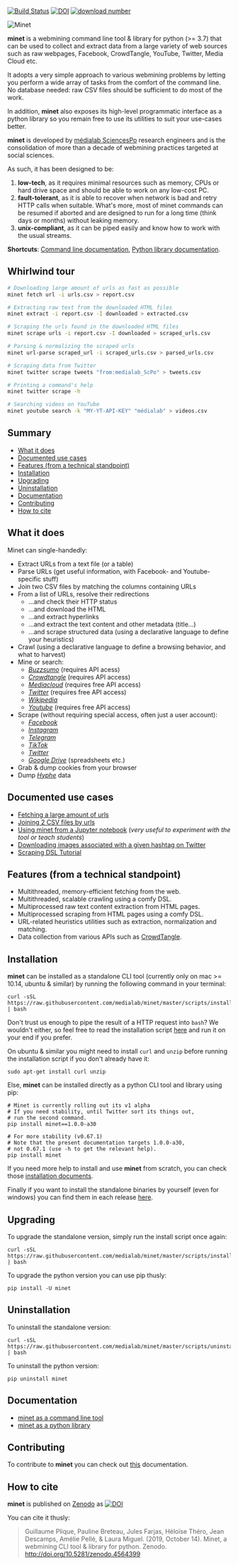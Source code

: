 [![Build Status](https://github.com/medialab/minet/workflows/Tests/badge.svg)](https://github.com/medialab/minet/actions) [![DOI](https://zenodo.org/badge/169059797.svg)](https://zenodo.org/badge/latestdoi/169059797) [![download number](https://static.pepy.tech/badge/minet)](https://pepy.tech/project/minet)

![Minet](docs/img/minet.png)

**minet** is a webmining command line tool & library for python (>= 3.7) that can be used to collect and extract data from a large variety of web sources such as raw webpages, Facebook, CrowdTangle, YouTube, Twitter, Media Cloud etc.

It adopts a very simple approach to various webmining problems by letting you perform a wide array of tasks from the comfort of the command line. No database needed: raw CSV files should be sufficient to do most of the work.

In addition, **minet** also exposes its high-level programmatic interface as a python library so you remain free to use its utilities to suit your use-cases better.

**minet** is developed by [médialab SciencesPo](https://github.com/medialab/) research engineers and is the consolidation of more than a decade of webmining practices targeted at social sciences.

As such, it has been designed to be:

1. **low-tech**, as it requires minimal resources such as memory, CPUs or hard drive space and should be able to work on any low-cost PC.
2. **fault-tolerant**, as it is able to recover when network is bad and retry HTTP calls when suitable. What's more, most of minet commands can be resumed if aborted and are designed to run for a long time (think days or months) without leaking memory.
3. **unix-compliant**, as it can be piped easily and know how to work with the usual streams.

**Shortcuts**: [Command line documentation](./docs/cli.md), [Python library documentation](./docs/lib.md).

## Whirlwind tour

```bash
# Downloading large amount of urls as fast as possible
minet fetch url -i urls.csv > report.csv

# Extracting raw text from the downloaded HTML files
minet extract -i report.csv -I downloaded > extracted.csv

# Scraping the urls found in the downloaded HTML files
minet scrape urls -i report.csv -I downloaded > scraped_urls.csv

# Parsing & normalizing the scraped urls
minet url-parse scraped_url -i scraped_urls.csv > parsed_urls.csv

# Scraping data from Twitter
minet twitter scrape tweets "from:medialab_ScPo" > tweets.csv

# Printing a command's help
minet twitter scrape -h

# Searching videos on YouTube
minet youtube search -k "MY-YT-API-KEY" "médialab" > videos.csv
```

## Summary

- [What it does](#what-it-does)
- [Documented use cases](#documented-use-cases)
- [Features (from a technical standpoint)](#features-from-a-technical-standpoint)
- [Installation](#installation)
- [Upgrading](#upgrading)
- [Uninstallation](#uninstallation)
- [Documentation](#documentation)
- [Contributing](#contributing)
- [How to cite](#how-to-cite)

## What it does

Minet can single-handedly:

- Extract URLs from a text file (or a table)
- Parse URLs (get useful information, with Facebook- and Youtube-specific stuff)
- Join two CSV files by matching the columns containing URLs
- From a list of URLs, resolve their redirections
  - ...and check their HTTP status
  - ...and download the HTML
  - ...and extract hyperlinks
  - ...and extract the text content and other metadata (title...)
  - ...and scrape structured data (using a declarative language to define your heuristics)
- Crawl (using a declarative language to define a browsing behavior, and what to harvest)
- Mine or search:
  - _[Buzzsumo](https://buzzsumo.com/)_ (requires API acess)
  - _[Crowdtangle](https://www.crowdtangle.com/)_ (requires API access)
  - _[Mediacloud](https://mediacloud.org/)_ (requires free API access)
  - _[Twitter](https://twitter.com)_ (requires free API access)
  - _[Wikipedia](https://ww.wikipedia.org)_
  - _[Youtube](https://www.youtube.com/)_ (requires free API access)
- Scrape (without requiring special access, often just a user account):
  - _[Facebook](https://www.facebook.com/)_
  - _[Instagram](https://www.instagram.com/)_
  - _[Telegram](https://telegram.org/)_
  - _[TikTok](https://www.tiktok.com)_
  - _[Twitter](https://twitter.com)_
  - _[Google Drive](https://drive.google.com)_ (spreadsheets etc.)
- Grab & dump cookies from your browser
- Dump _[Hyphe](https://hyphe.medialab.sciences-po.fr/)_ data

## Documented use cases

- [Fetching a large amount of urls](./docs/cookbook/fetch.md)
- [Joining 2 CSV files by urls](./docs/cookbook/url_join.md)
- [Using minet from a Jupyter notebook](./docs/cookbook/notebooks/Minet%20in%20a%20Jupyter%20notebook.ipynb) (_very useful to experiment with the tool or teach students_)
- [Downloading images associated with a given hashtag on Twitter](./docs/cookbook/twitter_images.md)
- [Scraping DSL Tutorial](./docs/cookbook/scraping_dsl.md)

## Features (from a technical standpoint)

- Multithreaded, memory-efficient fetching from the web.
- Multithreaded, scalable crawling using a comfy DSL.
- Multiprocessed raw text content extraction from HTML pages.
- Multiprocessed scraping from HTML pages using a comfy DSL.
- URL-related heuristics utilities such as extraction, normalization and matching.
- Data collection from various APIs such as [CrowdTangle](https://www.crowdtangle.com/).

## Installation

**minet** can be installed as a standalone CLI tool (currently only on mac >= 10.14, ubuntu & similar) by running the following command in your terminal:

```shell
curl -sSL https://raw.githubusercontent.com/medialab/minet/master/scripts/install.sh | bash
```

Don't trust us enough to pipe the result of a HTTP request into `bash`? We wouldn't either, so feel free to read the installation script [here](./scripts/install.sh) and run it on your end if you prefer.

On ubuntu & similar you might need to install `curl` and `unzip` before running the installation script if you don't already have it:

```shell
sudo apt-get install curl unzip
```

Else, **minet** can be installed directly as a python CLI tool and library using pip:

```shell
# Minet is currently rolling out its v1 alpha
# If you need stability, until Twitter sort its things out,
# run the second command.
pip install minet==1.0.0-a30

# For more stability (v0.67.1)
# Note that the present documentation targets 1.0.0-a30,
# not 0.67.1 (use -h to get the relevant help).
pip install minet
```

If you need more help to install and use **minet** from scratch, you can check those [installation documents](./docs/install.md).

Finally if you want to install the standalone binaries by yourself (even for windows) you can find them in each release [here](https://github.com/medialab/minet/releases).

## Upgrading

To upgrade the standalone version, simply run the install script once again:

```shell
curl -sSL https://raw.githubusercontent.com/medialab/minet/master/scripts/install.sh | bash
```

To upgrade the python version you can use pip thusly:

```shell
pip install -U minet
```

## Uninstallation

To uninstall the standalone version:

```shell
curl -sSL https://raw.githubusercontent.com/medialab/minet/master/scripts/uninstall.sh | bash
```

To uninstall the python version:

```shell
pip uninstall minet
```

## Documentation

- [minet as a command line tool](./docs/cli.md)
- [minet as a python library](./docs/lib.md)

## Contributing

To contribute to **minet** you can check out [this](./CONTRIBUTING.md) documentation.

## How to cite

**minet** is published on [Zenodo](https://zenodo.org/) as [![DOI](https://zenodo.org/badge/169059797.svg)](https://zenodo.org/badge/latestdoi/169059797)

You can cite it thusly:

> Guillaume Plique, Pauline Breteau, Jules Farjas, Héloïse Théro, Jean Descamps, Amélie Pellé, & Laura Miguel. (2019, October 14). Minet, a webmining CLI tool & library for python. Zenodo. http://doi.org/10.5281/zenodo.4564399
